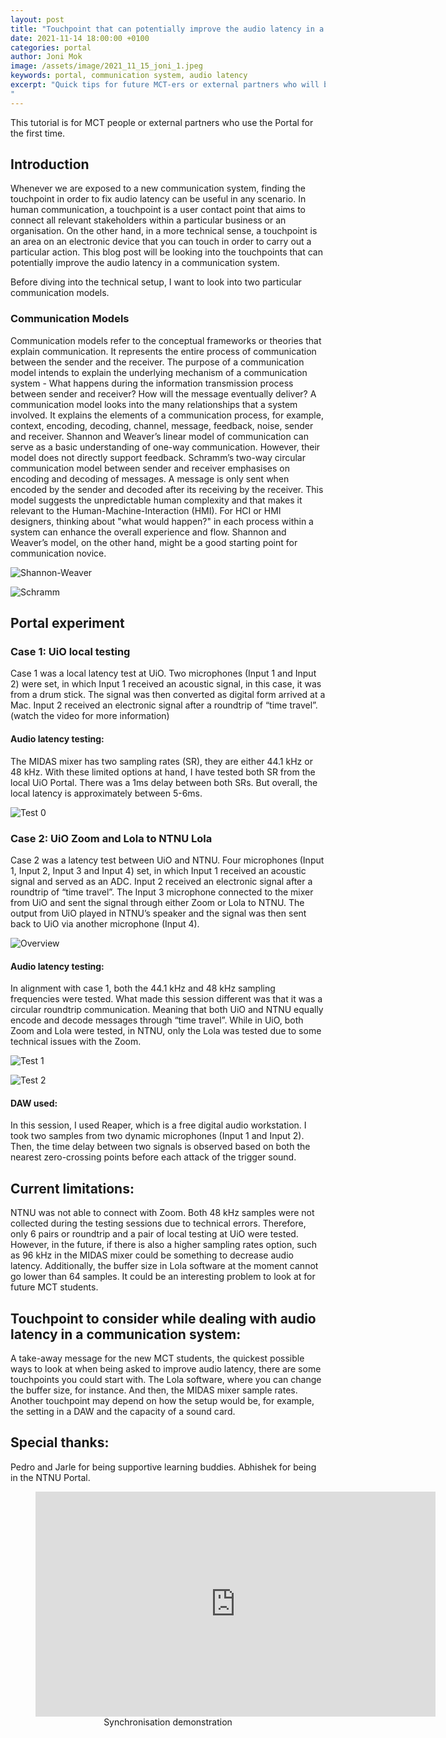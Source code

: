 ```yaml
---
layout: post
title: "Touchpoint that can potentially improve the audio latency in a communication system"
date: 2021-11-14 18:00:00 +0100
categories: portal
author: Joni Mok
image: /assets/image/2021_11_15_joni_1.jpeg
keywords: portal, communication system, audio latency
excerpt: "Quick tips for future MCT-ers or external partners who will be using the MCT Portal for the first time. This article will give you some quick, practical information to start with in terms of dealing with audio latency.
"
---
```


This tutorial is for MCT people or external partners who use the Portal for the first time.

## Introduction

Whenever we are exposed to a new communication system, finding the touchpoint in order to fix audio latency can be useful in any scenario. In human communication, a touchpoint is a user contact point that aims to connect all relevant stakeholders within a particular business or an organisation. On the other hand, in a more technical sense, a touchpoint is an area on an electronic device that you can touch in order to carry out a particular action. This blog post will be looking into the touchpoints that can potentially improve the audio latency in a communication system.

Before diving into the technical setup, I want to look into two particular communication models.



### Communication Models

Communication models refer to the conceptual frameworks or theories that explain communication. It represents the entire process of communication between the sender and the receiver. The purpose of a communication model intends to explain the underlying mechanism of a communication system - What happens during the information transmission process between sender and receiver? How will the message eventually deliver?  A communication model looks into the many relationships that a system involved. It explains the elements of a communication process, for example, context, encoding, decoding, channel, message, feedback, noise, sender and receiver. Shannon and Weaver’s  linear model of communication can serve as a basic understanding of one-way communication. However, their model does not directly support feedback. Schramm’s two-way circular communication model between sender and receiver emphasises on encoding and decoding of messages. A message is only sent when encoded by the sender and decoded after its receiving by the receiver. This model suggests the unpredictable human complexity and that makes it relevant to the Human-Machine-Interaction (HMI). For HCI or HMI designers, thinking about "what would happen?" in each process within a system can enhance the overall experience and flow. Shannon and Weaver’s model, on the other hand, might be a good starting point for communication novice.



![Shannon-Weaver](/assets/image/2021_11_15_joni_sw.jpeg "SW")

![Schramm](/assets/image/2021_11_15_joni_ss.jpeg "ss")

## Portal experiment

### Case 1: UiO local testing

Case 1 was a local latency test at UiO. Two microphones (Input 1 and Input 2) were set, in which Input 1 received an acoustic signal, in this case, it was from a drum stick. The signal was then converted as digital form arrived at a Mac. Input 2 received an electronic signal after a roundtrip of “time travel”. (watch the video for more information)


#### Audio latency testing:

The MIDAS mixer has two sampling rates (SR), they are either 44.1 kHz or 48 kHz. With these limited options at hand, I have tested both SR from the local UiO Portal. There was a 1ms delay between both SRs.  But overall, the local latency is approximately between 5-6ms.


![Test 0](/assets/image/2021_11_15_joni_case0.jpeg "Test 0")

### Case 2:  UiO Zoom and Lola to NTNU Lola

Case 2 was a latency test between UiO and NTNU. Four microphones (Input 1, Input 2, Input 3 and Input 4) set, in which Input 1 received an acoustic signal and served as an ADC. Input 2 received an electronic signal after a roundtrip of “time travel”. The Input 3 microphone connected to the mixer from UiO and sent the signal through either Zoom or Lola to NTNU. The output from UiO played in NTNU’s speaker and the signal was then sent back to UiO via another microphone (Input 4).

![Overview](/assets/image/2021_11_15_joni_overview.jpeg "Overview")

#### Audio latency testing:

In alignment with case 1, both the 44.1 kHz and 48 kHz sampling frequencies were tested. What made this session different was that it was a circular roundtrip communication. Meaning that both UiO and NTNU equally encode and decode messages through “time travel”. While in UiO, both Zoom and Lola were tested, in NTNU, only the Lola was tested due to some technical issues with the Zoom.


![Test 1](/assets/image/2021_11_15_joni_case1.jpeg "Test 0")

![Test 2](/assets/image/2021_11_15_joni_case2.jpeg "Test 0")



#### DAW used:

In this session, I used Reaper, which is a free digital audio workstation. I took two samples from two dynamic microphones (Input 1 and Input 2). Then, the time delay between two signals is observed based on both the nearest zero-crossing points before each attack of the trigger sound.

## Current limitations:

NTNU was not able to connect with Zoom. Both 48 kHz samples were not collected during the testing sessions due to technical errors. Therefore, only 6 pairs or roundtrip and a pair of local testing at UiO were tested.  However, in the future, if there is also a higher sampling rates option, such as 96 kHz in the MIDAS mixer could be something to decrease audio latency. Additionally, the buffer size in Lola software at the moment cannot go lower than 64 samples. It could be an interesting problem to look at for future MCT students.

## Touchpoint to consider while dealing with audio latency in a communication system:

A take-away message for the new MCT students, the quickest possible ways to look at when being asked to improve audio latency, there are some touchpoints you could start with. The Lola software, where you can change the buffer size, for instance. And then, the MIDAS mixer sample rates. Another touchpoint may depend on how the setup would be, for example, the setting in a DAW and the capacity of a sound card.


## Special thanks:
Pedro and Jarle for being supportive learning buddies.
Abhishek for being in the NTNU Portal.




<figure style="float: none">
    <center><iframe src="https://youtube.com/embed/47UdokqGet0" width="640" height="360" frameborder="0" allowfullscreen></iframe></center>
    <figcaption><center>Synchronisation demonstration</center></figcaption>
</figure>
